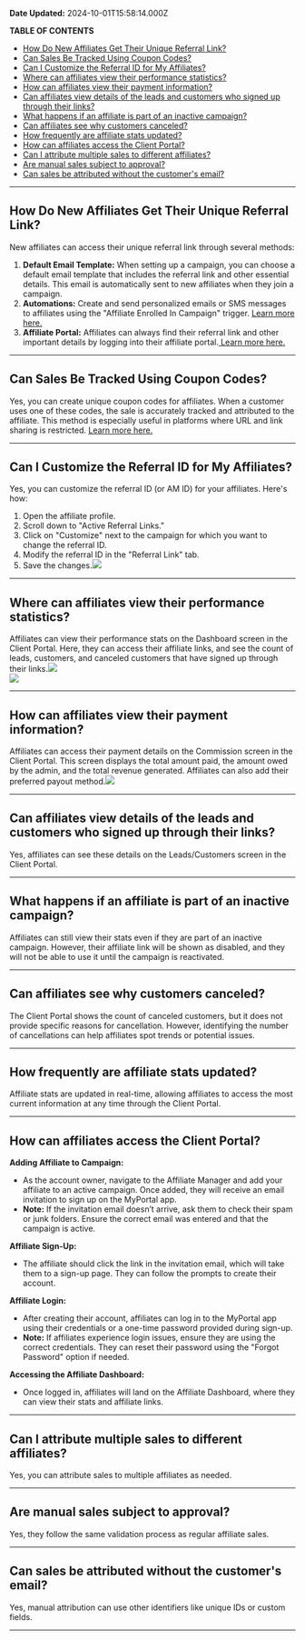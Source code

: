 **Date Updated:** 2024-10-01T15:58:14.000Z

**TABLE OF CONTENTS**

* [How Do New Affiliates Get Their Unique Referral Link?](#How-Do-New-Affiliates-Get-Their-Unique-Referral-Link?)
* [Can Sales Be Tracked Using Coupon Codes?](#Can-Sales-Be-Tracked-Using-Coupon-Codes?)
* [Can I Customize the Referral ID for My Affiliates?](#Can-I-Customize-the-Referral-ID-for-My-Affiliates?)
* [Where can affiliates view their performance statistics?](#Where-can-affiliates-view-their-performance-statistics?)
* [How can affiliates view their payment information?](#How-can-affiliates-view-their-payment-information?)
* [Can affiliates view details of the leads and customers who signed up through their links?](#Can-affiliates-view-details-of-the-leads-and-customers-who-signed-up-through-their-links?)
* [What happens if an affiliate is part of an inactive campaign?](#What-happens-if-an-affiliate-is-part-of-an-inactive-campaign?)
* [Can affiliates see why customers canceled?](#Can-affiliates-see-why-customers-canceled?)
* [How frequently are affiliate stats updated?](#How-frequently-are-affiliate-stats-updated?)
* [How can affiliates access the Client Portal?](#How-can-affiliates-access-the-Client-Portal?)
* [Can I attribute multiple sales to different affiliates?](#Can-I-attribute-multiple-sales-to-different-affiliates?)
* [Are manual sales subject to approval?](#Are-manual-sales-subject-to-approval?)
* [Can sales be attributed without the customer's email?](#Can-sales-be-attributed-without-the-customer's-email?)

---

## **How Do New Affiliates Get Their Unique Referral Link?**

New affiliates can access their unique referral link through several methods:

1. **Default Email Template:** When setting up a campaign, you can choose a default email template that includes the referral link and other essential details. This email is automatically sent to new affiliates when they join a campaign.
2. **Automations:** Create and send personalized emails or SMS messages to affiliates using the "Affiliate Enrolled In Campaign" trigger. [Learn more here.](https://help.gohighlevel.com/en/support/solutions/articles/155000003040)
3. **Affiliate Portal:** Affiliates can always find their referral link and other important details by logging into their affiliate portal.[ Learn more here.](https://help.gohighlevel.com/en/support/solutions/articles/155000003650)

---

## **Can Sales Be Tracked Using Coupon Codes?**

Yes, you can create unique coupon codes for affiliates. When a customer uses one of these codes, the sale is accurately tracked and attributed to the affiliate. This method is especially useful in platforms where URL and link sharing is restricted. [Learn more here.](https://help.gohighlevel.com/en/support/solutions/articles/155000003653)

---

## **Can I Customize the Referral ID for My Affiliates?**

Yes, you can customize the referral ID (or AM ID) for your affiliates. Here's how:

1. Open the affiliate profile.
2. Scroll down to "Active Referral Links."
3. Click on "Customize" next to the campaign for which you want to change the referral ID.
4. Modify the referral ID in the "Referral Link" tab.
5. Save the changes.![](https://s3.amazonaws.com/cdn.freshdesk.com/data/helpdesk/attachments/production/155033859362/original/UApDJBAN9M5u5rf6b-86moSYm4WxTymVAA.png?1727774748)

---

## **Where can affiliates view their performance statistics?**

Affiliates can view their performance stats on the Dashboard screen in the Client Portal. Here, they can access their affiliate links, and see the count of leads, customers, and canceled customers that have signed up through their links.![](https://s3.amazonaws.com/cdn.freshdesk.com/data/helpdesk/attachments/production/155033859409/original/q2hg2AMGMMLwz3JndHCgw3hrfVAAomy92w.png?1727774802)  
![](https://s3.amazonaws.com/cdn.freshdesk.com/data/helpdesk/attachments/production/155033859433/original/hCWWLr44mKszA10sE6yCVKXdzZN0JyovKg.png?1727774816)

---

## **How can affiliates view their payment information?**

Affiliates can access their payment details on the Commission screen in the Client Portal. This screen displays the total amount paid, the amount owed by the admin, and the total revenue generated. Affiliates can also add their preferred payout method.![](https://s3.amazonaws.com/cdn.freshdesk.com/data/helpdesk/attachments/production/155033859438/original/lxKBx3sSoOCM_JhRnbRlMKXm-Xo285ypUg.png?1727774829)

---

## **Can affiliates view details of the leads and customers who signed up through their links?**

Yes, affiliates can see these details on the Leads/Customers screen in the Client Portal.

---

## **What happens if an affiliate is part of an inactive campaign?**

Affiliates can still view their stats even if they are part of an inactive campaign. However, their affiliate link will be shown as disabled, and they will not be able to use it until the campaign is reactivated.

---

## **Can affiliates see why customers canceled?**

The Client Portal shows the count of canceled customers, but it does not provide specific reasons for cancellation. However, identifying the number of cancellations can help affiliates spot trends or potential issues.

---

## **How frequently are affiliate stats updated?**

Affiliate stats are updated in real-time, allowing affiliates to access the most current information at any time through the Client Portal.

---

## **How can affiliates access the Client Portal?**

**Adding Affiliate to Campaign:**

* As the account owner, navigate to the Affiliate Manager and add your affiliate to an active campaign. Once added, they will receive an email invitation to sign up on the MyPortal app.
* **Note:** If the invitation email doesn’t arrive, ask them to check their spam or junk folders. Ensure the correct email was entered and that the campaign is active.

**Affiliate Sign-Up:**

* The affiliate should click the link in the invitation email, which will take them to a sign-up page. They can follow the prompts to create their account.

**Affiliate Login:**

* After creating their account, affiliates can log in to the MyPortal app using their credentials or a one-time password provided during sign-up.
* **Note:** If affiliates experience login issues, ensure they are using the correct credentials. They can reset their password using the "Forgot Password" option if needed.

**Accessing the Affiliate Dashboard:**

* Once logged in, affiliates will land on the Affiliate Dashboard, where they can view their stats and affiliate links.

---

## **Can I attribute multiple sales to different affiliates?**

Yes, you can attribute sales to multiple affiliates as needed.

---

## **Are manual sales subject to approval?**

Yes, they follow the same validation process as regular affiliate sales.

---

## **Can sales be attributed without the customer's email?**

Yes, manual attribution can use other identifiers like unique IDs or custom fields.

---

  